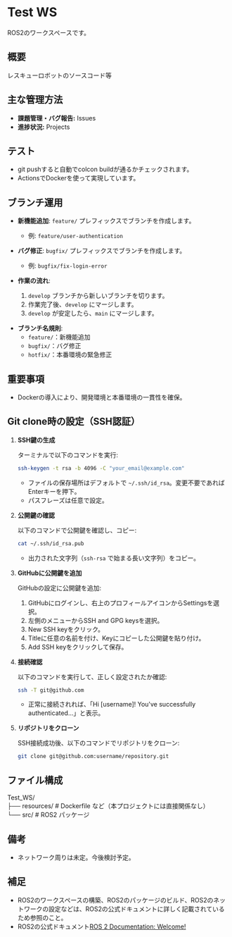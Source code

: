 # Test WS

ROS2のワークスペースです。

## 概要

レスキューロボットのソースコード等

## 主な管理方法

-   **課題管理・バグ報告:** Issues
-   **進捗状況:** Projects

## テスト

-   git pushすると自動でcolcon buildが通るかチェックされます。
-   ActionsでDockerを使って実現しています。

## ブランチ運用

- **新機能追加**: `feature/` プレフィックスでブランチを作成します。
  - 例: `feature/user-authentication`
  
- **バグ修正**: `bugfix/` プレフィックスでブランチを作成します。
  - 例: `bugfix/fix-login-error`
  
- **作業の流れ**:
  1. `develop` ブランチから新しいブランチを切ります。
  2. 作業完了後、`develop` にマージします。
  3. `develop` が安定したら、`main` にマージします。

<!-- - **マージルール**:
  1. コンフリクトがあれば解決してからマージします。 -->

- **ブランチ名規則**:
  - `feature/`：新機能追加
  - `bugfix/`：バグ修正
  - `hotfix/`：本番環境の緊急修正


## 重要事項

-   Dockerの導入により、開発環境と本番環境の一貫性を確保。

## Git clone時の設定（SSH認証）

1.  **SSH鍵の生成**

    ターミナルで以下のコマンドを実行:

    ```bash
    ssh-keygen -t rsa -b 4096 -C "your_email@example.com"
    ```

    -   ファイルの保存場所はデフォルトで `~/.ssh/id_rsa`。変更不要であればEnterキーを押下。
    -   パスフレーズは任意で設定。

2.  **公開鍵の確認**

    以下のコマンドで公開鍵を確認し、コピー:

    ```bash
    cat ~/.ssh/id_rsa.pub
    ```

    -   出力された文字列（`ssh-rsa` で始まる長い文字列）をコピー。

3.  **GitHubに公開鍵を追加**

    GitHubの設定に公開鍵を追加:

    1.  GitHubにログインし、右上のプロフィールアイコンからSettingsを選択。
    2.  左側のメニューからSSH and GPG keysを選択。
    3.  New SSH keyをクリック。
    4.  Titleに任意の名前を付け、Keyにコピーした公開鍵を貼り付け。
    5.  Add SSH keyをクリックして保存。

4.  **接続確認**

    以下のコマンドを実行して、正しく設定されたか確認:

    ```bash
    ssh -T git@github.com
    ```

    -   正常に接続されれば、「Hi \[username]\! You've successfully authenticated...」と表示。

5.  **リポジトリをクローン**

    SSH接続成功後、以下のコマンドでリポジトリをクローン:

    ```bash
    git clone git@github.com:username/repository.git
    ```

## ファイル構成

Test_WS/  
├── resources/ # Dockerfile など（本プロジェクトには直接関係なし）  
└── src/ # ROS2 パッケージ  


## 備考

-   ネットワーク周りは未定。今後検討予定。

## 補足
-   ROS2のワークスペースの構築、ROS2のパッケージのビルド、ROS2のネットワークの設定などは、ROS2の公式ドキュメントに詳しく記載されているため参照のこと。
-   ROS2の公式ドキュメント[ROS 2 Documentation: Welcome\!](https://docs.ros.org/en/humble/index.html)
